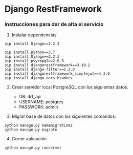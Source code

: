 # Django RestFramework
### Instrucciones para dar de alta el servicio

1. Instalar dependencias
```
pip install Django==2.2.3

pip install python==3.7
pip install Django==2.2.3
pip install psycopg2==2.8.3
pip install djangorestframework==3.10.2
pip install django-filter==2.2.0
pip install djangorestframework_simplejwt==4.3.0
pip install django-cors-headers
```
2. Crear servidor local PostgreSQL con los siguientes datos.
    * DB: drf_api
    * USERNAME: postgres
    * PASSWORK: admin
    

3. Migrar base de datos con los siguientes comandos:
```
python manage.py makemigrations
python manage.py migrate
```

4. Correr aplicación
```
python manage.py runserver
```
